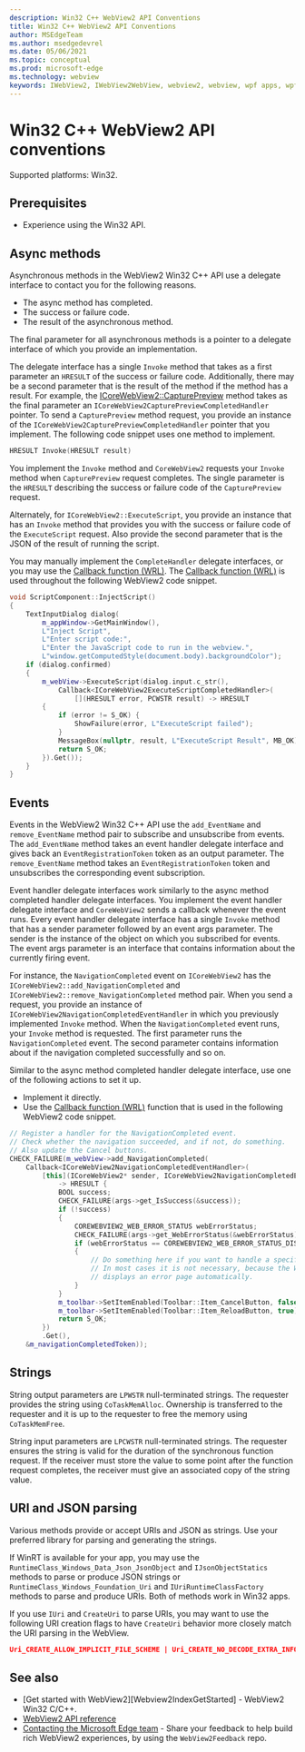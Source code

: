 ```yaml
---
description: Win32 C++ WebView2 API Conventions
title: Win32 C++ WebView2 API Conventions
author: MSEdgeTeam
ms.author: msedgedevrel
ms.date: 05/06/2021
ms.topic: conceptual
ms.prod: microsoft-edge
ms.technology: webview
keywords: IWebView2, IWebView2WebView, webview2, webview, wpf apps, wpf, edge, ICoreWebView2, ICoreWebView2Host, browser control, edge html
---
```

# Win32 C++ WebView2 API conventions

Supported platforms: Win32.


## Prerequisites

*   Experience using the Win32 API.

## Async methods

Asynchronous methods in the WebView2 Win32 C++ API use a delegate interface to contact you for the following reasons.

*   The async method has completed.
*   The success or failure code.
*   The result of the asynchronous method.

The final parameter for all asynchronous methods is a pointer to a delegate interface of which you provide an implementation.

The delegate interface has a single `Invoke` method that takes as a first parameter an `HRESULT` of the success or failure code.  Additionally, there may be a second parameter that is the result of the method if the method has a result.  For example, the [ICoreWebView2::CapturePreview][Webview2ReferenceWin32Icorewebview2CapturePreview] method takes as the final parameter an `ICoreWebView2CapturePreviewCompletedHandler` pointer.  To send a `CapturePreview` method request, you provide an instance of the `ICoreWebView2CapturePreviewCompletedHandler` pointer that you implement.  The following code snippet uses one method to implement.

```cpp
HRESULT Invoke(HRESULT result)
```

You implement the `Invoke` method and `CoreWebView2` requests your `Invoke` method when `CapturePreview` request completes.  The single parameter is the `HRESULT` describing the success or failure code of the `CapturePreview` request.

Alternately, for `ICoreWebView2::ExecuteScript`, you provide an instance that has an `Invoke` method that provides you with the success or failure code of the `ExecuteScript` request.  Also provide the second parameter that is the JSON of the result of running the script.

You may manually implement the `CompleteHandler` delegate interfaces, or you may use the [Callback function (WRL)][CppCxWrlCallbackFunction].  The [Callback function (WRL)][CppCxWrlCallbackFunction] is used throughout the following WebView2 code snippet.

```cpp
void ScriptComponent::InjectScript()
{
    TextInputDialog dialog(
        m_appWindow->GetMainWindow(),
        L"Inject Script",
        L"Enter script code:",
        L"Enter the JavaScript code to run in the webview.",
        L"window.getComputedStyle(document.body).backgroundColor");
    if (dialog.confirmed)
    {
        m_webView->ExecuteScript(dialog.input.c_str(),
            Callback<ICoreWebView2ExecuteScriptCompletedHandler>(
                [](HRESULT error, PCWSTR result) -> HRESULT
        {
            if (error != S_OK) {
                ShowFailure(error, L"ExecuteScript failed");
            }
            MessageBox(nullptr, result, L"ExecuteScript Result", MB_OK);
            return S_OK;
        }).Get());
    }
}
```

## Events

Events in the WebView2 Win32 C++ API use the `add_EventName` and `remove_EventName` method pair to subscribe and unsubscribe from events.  The `add_EventName` method takes an event handler delegate interface and gives back an `EventRegistrationToken` token as an output parameter.  The `remove_EventName` method takes an `EventRegistrationToken` token and unsubscribes the corresponding event subscription.

Event handler delegate interfaces work similarly to the async method completed handler delegate interfaces.  You implement the event handler delegate interface and `CoreWebView2` sends a callback whenever the event runs.  Every event handler delegate interface has a single `Invoke` method that has a sender parameter followed by an event args parameter.  The sender is the instance of the object on which you subscribed for events.  The event args parameter is an interface that contains information about the currently firing event.

For instance, the `NavigationCompleted` event on `ICoreWebView2` has the `ICoreWebView2::add_NavigationCompleted` and `ICoreWebView2::remove_NavigationCompleted` method pair.  When you send a request, you provide an instance of `ICoreWebView2NavigationCompletedEventHandler` in which you previously implemented `Invoke` method.  When the `NavigationCompleted` event runs, your `Invoke` method is requested.  The first parameter runs the `NavigationCompleted` event.  The second parameter contains information about if the navigation completed successfully and so on.

Similar to the async method completed handler delegate interface, use one of the following actions to set it up.

*   Implement it directly.
*   Use the [Callback function (WRL)][CppCxWrlCallbackFunction] function that is used in the following WebView2 code snippet.

<!-- todo:  what is async method completed handler delegate interface?  Is there a shorter name for it?  -->

```cpp
// Register a handler for the NavigationCompleted event.
// Check whether the navigation succeeded, and if not, do something.
// Also update the Cancel buttons.
CHECK_FAILURE(m_webView->add_NavigationCompleted(
    Callback<ICoreWebView2NavigationCompletedEventHandler>(
        [this](ICoreWebView2* sender, ICoreWebView2NavigationCompletedEventArgs* args)
            -> HRESULT {
            BOOL success;
            CHECK_FAILURE(args->get_IsSuccess(&success));
            if (!success)
            {
                COREWEBVIEW2_WEB_ERROR_STATUS webErrorStatus;
                CHECK_FAILURE(args->get_WebErrorStatus(&webErrorStatus));
                if (webErrorStatus == COREWEBVIEW2_WEB_ERROR_STATUS_DISCONNECTED)
                {
                    // Do something here if you want to handle a specific error case.
                    // In most cases it is not necessary, because the WebView
                    // displays an error page automatically.
                }
            }
            m_toolbar->SetItemEnabled(Toolbar::Item_CancelButton, false);
            m_toolbar->SetItemEnabled(Toolbar::Item_ReloadButton, true);
            return S_OK;
        })
        .Get(),
    &m_navigationCompletedToken));
```

## Strings

String output parameters are `LPWSTR` null-terminated strings.  The requester provides the string using `CoTaskMemAlloc`.  Ownership is transferred to the requester and it is up to the requester to free the memory using `CoTaskMemFree`.

String input parameters are `LPCWSTR` null-terminated strings.  The requester ensures the string is valid for the duration of the synchronous function request.  If the receiver must store the value to some point after the function request completes, the receiver must give an associated copy of the string value.

## URI and JSON parsing

Various methods provide or accept URIs and JSON as strings.  Use your preferred library for parsing and generating the strings.

If WinRT is available for your app, you may use the `RuntimeClass_Windows_Data_Json_JsonObject` and `IJsonObjectStatics` methods to parse or produce JSON strings or `RuntimeClass_Windows_Foundation_Uri` and `IUriRuntimeClassFactory` methods to parse and produce URIs.  Both of methods work in Win32 apps.

If you use `IUri` and `CreateUri` to parse URIs, you may want to use the following URI creation flags to have `CreateUri` behavior more closely match the URI parsing in the WebView.

```json
Uri_CREATE_ALLOW_IMPLICIT_FILE_SCHEME | Uri_CREATE_NO_DECODE_EXTRA_INFO
```


<!-- ====================================================================== -->
## See also

*  [Get started with WebView2][Webview2IndexGetStarted] - WebView2 Win32 C/C++.
*  [WebView2 API reference][DotnetApiMicrosoftWebWebview2WpfWebview2]
*  [Contacting the Microsoft Edge team][Contact] - Share your feedback to help build rich WebView2 experiences, by using the `WebView2Feedback` repo.


<!-- ====================================================================== -->
<!-- links -->
[Contact]: ../../contact.md "Contacting the Microsoft Edge team | Microsoft Edge Developer documentation"
[Webview2ReferenceWin32Icorewebview2CapturePreview]: /microsoft-edge/webview2/reference/win32/icorewebview2#capturepreview "CapturePreview - interface ICoreWebView2 | Microsoft Docs"
[CppCxWrlCallbackFunction]: /cpp/cppcx/wrl/callback-function-wrl "Callback Function (WRL) | Microsoft Docs"
[DotnetApiMicrosoftWebWebview2WpfWebview2]: /dotnet/api/microsoft.web.webview2.wpf.webview2 "WebView2 Class | Microsoft Docs"
